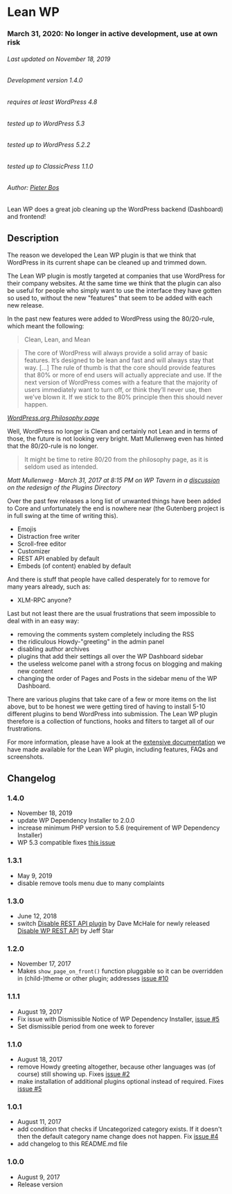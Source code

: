 # Lean WP

### March 31, 2020: No longer in active development, use at own risk

###### Last updated on November 18, 2019
###### Development version 1.4.0
###### requires at least WordPress 4.8
###### tested up to WordPress 5.3
###### tested up to WordPress 5.2.2
###### tested up to ClassicPress 1.1.0
###### Author: [Pieter Bos](https://github.com/senlin)

Lean WP does a great job cleaning up the WordPress backend (Dashboard) and frontend!

## Description

The reason we developed the Lean WP plugin is that we think that WordPress in its current shape can be cleaned up and trimmed down.

The Lean WP plugin is mostly targeted at companies that use WordPress for their company websites. At the same time we think that the plugin can also be useful for people who simply want to use the interface they have gotten so used to, without the new "features" that seem to be added with each new release.

In the past new features were added to WordPress using the 80/20-rule, which meant the following:

> Clean, Lean, and Mean

> The core of WordPress will always provide a solid array of basic features. It’s designed to be lean and fast and will always stay that way. [...] The rule of thumb is that the core should provide features that 80% or more of end users will actually appreciate and use. If the next version of WordPress comes with a feature that the majority of users immediately want to turn off, or think they’ll never use, then we’ve blown it. If we stick to the 80% principle then this should never happen.

_[WordPress.org Philosophy page](https://wordpress.org/about/philosophy/)_

Well, WordPress no longer is Clean and certainly not Lean and in terms of those, the future is not looking very bright. Matt Mullenweg even has hinted that the 80/20-rule is no longer.

> It might be time to retire 80/20 from the philosophy page, as it is seldom used as intended.

_Matt Mullenweg · March 31, 2017 at 8:15 PM on WP Tavern in a [discussion](https://wptavern.com/wordpress-plugin-directory-redesign-why-so-many-people-feel-their-feedback-was-ignored/#comment-216989) on the redesign of the Plugins Directory_

Over the past few releases a long list of unwanted things have been added to Core and unfortunately the end is nowhere near (the Gutenberg project is in full swing at the time of writing this).

* Emojis
* Distraction free writer
* Scroll-free editor
* Customizer
* REST API enabled by default
* Embeds (of content) enabled by default

And there is stuff that people have called desperately for to remove for many years already, such as:

* XLM-RPC anyone?

Last but not least there are the usual frustrations that seem impossible to deal with in an easy way:

* removing the comments system completely including the RSS
* the ridiculous Howdy-"greeting" in the admin panel
* disabling author archives
* plugins that add their settings all over the WP Dashboard sidebar
* the useless welcome panel with a strong focus on blogging and making new content
* changing the order of Pages and Posts in the sidebar menu of the WP Dashboard.

There are various plugins that take care of a few or more items on the list above, but to be honest we were getting tired of having to install 5-10 different plugins to bend WordPress into submission. The Lean WP plugin therefore is a collection of functions, hooks and filters to target all of our frustrations.

For more information, please have a look at the [extensive documentation](https://so-wp.com/lean-wp-docs) we have made available for the Lean WP plugin, including features, FAQs and screenshots.

## Changelog

### 1.4.0

* November 18, 2019
* update WP Dependency Installer to 2.0.0
* increase minimum PHP version to 5.6 (requirement of WP Dependency Installer)
* WP 5.3 compatible fixes [this issue](https://github.com/senlin/lean-wp/issues/17)

### 1.3.1

* May 9, 2019
* disable remove tools menu due to many complaints

### 1.3.0

* June 12, 2018
* switch [Disable REST API plugin](https://wordpress.org/plugins/disable-json-api/) by Dave McHale for newly released [Disable WP REST API](https://wordpress.org/plugins/disable-wp-rest-api/) by Jeff Star

### 1.2.0

* November 17, 2017
* Makes `show_page_on_front()` function pluggable so it can be overridden in (child-)theme or other plugin; addresses [issue #10](https://github.com/senlin/lean-wp/issues/10)

### 1.1.1

* August 19, 2017
* Fix issue with Dismissible Notice of WP Dependency Installer, [issue #5](https://github.com/senlin/lean-wp/issues/5#issuecomment-323379646)
* Set dismissible period from one week to forever

### 1.1.0

* August 18, 2017
* remove Howdy greeting altogether, because other languages was (of course) still showing up. Fixes [issue #2](https://github.com/senlin/lean-wp/issues/2)
* make installation of additional plugins optional instead of required. Fixes [issue #5](https://github.com/senlin/lean-wp/issues/5)

### 1.0.1

* August 11, 2017
* add condition that checks if Uncategorized category exists. If it doesn't then the default category name change does not happen. Fix [issue #4](https://github.com/senlin/lean-wp/issues/4)
* add changelog to this README.md file

### 1.0.0

* August 9, 2017
* Release version
